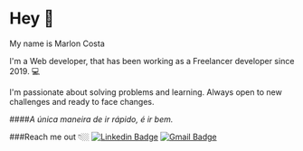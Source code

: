 # Hey 👋

My name is Marlon Costa

I'm a Web developer, that has been working as a Freelancer developer since 2019.  💻

I'm passionate about solving problems and learning. Always open to new challenges and ready to face changes.



####*A única maneira de ir rápido, é ir bem.*


###Reach me out 👇🏼
[![Linkedin Badge](https://img.shields.io/badge/-Marlon%20Costa-0176FF?style=flat-square&logo=Linkedin&logoColor=white&link=https://www.linkedin.com/in/marlon-dev)](https://www.linkedin.com/in/marlon-dev)
[![Gmail Badge](https://img.shields.io/badge/-marlonlCosta.dev@gmail.com-EA4335?style=flat-square&logo=Gmail&logoColor=white&link=mailto:marlonlCosta.dev@gmail.com)](mailto:marlonlCosta.dev@gmail.com)

<!---
marlon-web/marlon-web is a ✨ special ✨ repository because its `README.md` (this file) appears on your GitHub profile.
You can click the Preview link to take a look at your changes.
--->
